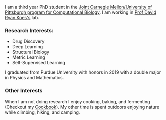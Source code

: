 I am a third year PhD student in the <a href="http://www.compbio.cmu.edu/">Joint Carnegie Mellon/University of Pittsburgh program for Computational Biology</a>. I am working in <a href="https://bits.csb.pitt.edu/">Prof David Ryan Koes's</a> lab.

### Research Interests:
* Drug Discovery
* Deep Learning
* Structural Biology
* Metric Learning
* Self-Supervised Learning

I graduated from Purdue University with honors in 2019 with a double major in Physics and Mathematics.

### Other Interests
When I am not doing research I enjoy cooking, baking, and fermenting (Checkout my <a href="https://github.com/drewnutt/CookBook">Cookbook</a>). My other time is spent outdoors enjoying nature while climbing, hiking, and camping.
